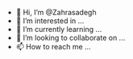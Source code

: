 - 👋 Hi, I’m @Zahrasadegh
- 👀 I’m interested in ...
- 🌱 I’m currently learning ...
- 💞️ I’m looking to collaborate on ...
- 📫 How to reach me ...

<!---
Zahrasadegh/Zahrasadegh is a ✨ special ✨ repository because its `README.md` (this file) appears on your GitHub profile.
You can click the Preview link to take a look at your changes.
--->

